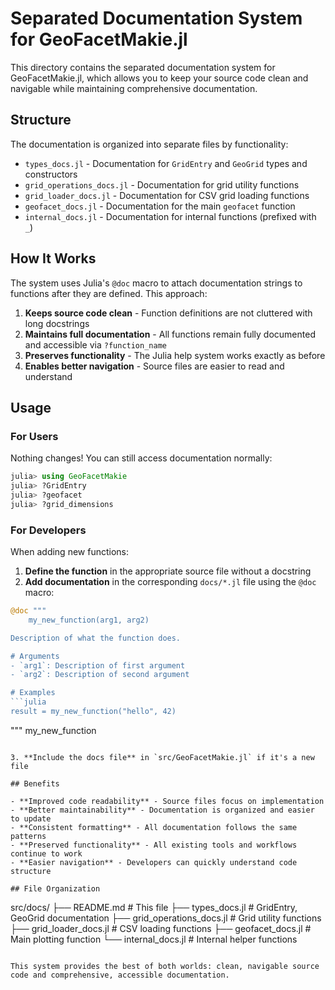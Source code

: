 # Separated Documentation System for GeoFacetMakie.jl

This directory contains the separated documentation system for GeoFacetMakie.jl, which allows you to keep your source code clean and navigable while maintaining comprehensive documentation.

## Structure

The documentation is organized into separate files by functionality:

- `types_docs.jl` - Documentation for `GridEntry` and `GeoGrid` types and constructors
- `grid_operations_docs.jl` - Documentation for grid utility functions
- `grid_loader_docs.jl` - Documentation for CSV grid loading functions
- `geofacet_docs.jl` - Documentation for the main `geofacet` function
- `internal_docs.jl` - Documentation for internal functions (prefixed with `_`)

## How It Works

The system uses Julia's `@doc` macro to attach documentation strings to functions after they are defined. This approach:

1. **Keeps source code clean** - Function definitions are not cluttered with long docstrings
2. **Maintains full documentation** - All functions remain fully documented and accessible via `?function_name`
3. **Preserves functionality** - The Julia help system works exactly as before
4. **Enables better navigation** - Source files are easier to read and understand

## Usage

### For Users
Nothing changes! You can still access documentation normally:

```julia
julia> using GeoFacetMakie
julia> ?GridEntry
julia> ?geofacet
julia> ?grid_dimensions
```

### For Developers

When adding new functions:

1. **Define the function** in the appropriate source file without a docstring
2. **Add documentation** in the corresponding `docs/*.jl` file using the `@doc` macro:

```julia
@doc """
    my_new_function(arg1, arg2)

Description of what the function does.

# Arguments
- `arg1`: Description of first argument
- `arg2`: Description of second argument

# Examples
```julia
result = my_new_function("hello", 42)
```
""" my_new_function
```

3. **Include the docs file** in `src/GeoFacetMakie.jl` if it's a new file

## Benefits

- **Improved code readability** - Source files focus on implementation
- **Better maintainability** - Documentation is organized and easier to update
- **Consistent formatting** - All documentation follows the same patterns
- **Preserved functionality** - All existing tools and workflows continue to work
- **Easier navigation** - Developers can quickly understand code structure

## File Organization

```
src/docs/
├── README.md                 # This file
├── types_docs.jl            # GridEntry, GeoGrid documentation
├── grid_operations_docs.jl  # Grid utility functions
├── grid_loader_docs.jl      # CSV loading functions
├── geofacet_docs.jl         # Main plotting function
└── internal_docs.jl         # Internal helper functions
```

This system provides the best of both worlds: clean, navigable source code and comprehensive, accessible documentation.
